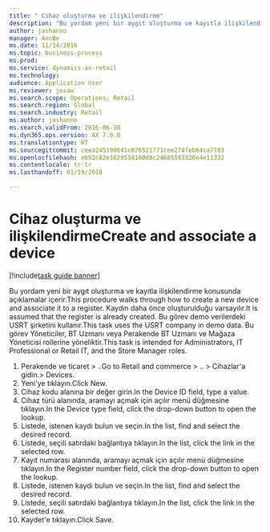 ```yaml
--- 
title: " Cihaz oluşturma ve ilişkilendirme"
description: "Bu yordam yeni bir aygıt oluşturma ve kayıtla ilişkilendirme konusunda açıklamalar içerir."
author: jashanno
manager: AnnBe
ms.date: 11/14/2016
ms.topic: business-process
ms.prod: 
ms.service: dynamics-ax-retail
ms.technology: 
audience: Application User
ms.reviewer: josaw
ms.search.scope: Operations, Retail
ms.search.region: Global
ms.search.industry: Retail
ms.author: jashanno
ms.search.validFrom: 2016-06-30
ms.dyn365.ops.version: AX 7.0.0
ms.translationtype: HT
ms.sourcegitcommit: ceea24519d641c676521771cee274feb64ca7783
ms.openlocfilehash: eb92c82e1629558180d8c24685583320e4e11332
ms.contentlocale: tr-tr
ms.lasthandoff: 01/19/2018

---
```

# <a name="create-and-associate-a-device"></a><span data-ttu-id="a83f1-103"> Cihaz oluşturma ve ilişkilendirme</span><span class="sxs-lookup"><span data-stu-id="a83f1-103">Create and associate a device</span></span>

[!include[task guide banner](../includes/task-guide-banner.md)]

<span data-ttu-id="a83f1-104">Bu yordam yeni bir aygıt oluşturma ve kayıtla ilişkilendirme konusunda açıklamalar içerir.</span><span class="sxs-lookup"><span data-stu-id="a83f1-104">This procedure walks through how to create a new device and associate it to a register.</span></span> <span data-ttu-id="a83f1-105">Kaydın daha önce oluşturulduğu varsayılır.</span><span class="sxs-lookup"><span data-stu-id="a83f1-105">It is assumed that the register is already created.</span></span>  <span data-ttu-id="a83f1-106">Bu görev demo verilerdeki USRT şirketini kullanır.</span><span class="sxs-lookup"><span data-stu-id="a83f1-106">This task uses the USRT company in demo data.</span></span> <span data-ttu-id="a83f1-107">Bu görev Yöneticiler, BT Uzmanı veya Perakende BT Uzmanı ve Mağaza Yöneticisi rollerine yöneliktir.</span><span class="sxs-lookup"><span data-stu-id="a83f1-107">This task is intended for Administrators, IT Professional or Retail IT, and the Store Manager roles.</span></span>

1. <span data-ttu-id="a83f1-108">Perakende ve ticaret > ..</span><span class="sxs-lookup"><span data-stu-id="a83f1-108">Go to Retail and commerce > ..</span></span> <span data-ttu-id="a83f1-109">> Cihazlar'a gidin.</span><span class="sxs-lookup"><span data-stu-id="a83f1-109">> Devices.</span></span>
2. <span data-ttu-id="a83f1-110">Yeni'ye tıklayın.</span><span class="sxs-lookup"><span data-stu-id="a83f1-110">Click New.</span></span>
3. <span data-ttu-id="a83f1-111">Cihaz kodu alanına bir değer girin.</span><span class="sxs-lookup"><span data-stu-id="a83f1-111">In the Device ID field, type a value.</span></span>
4. <span data-ttu-id="a83f1-112">Cihaz türü alanında, aramayı açmak için açılır menü düğmesine tıklayın.</span><span class="sxs-lookup"><span data-stu-id="a83f1-112">In the Device type field, click the drop-down button to open the lookup.</span></span>
5. <span data-ttu-id="a83f1-113">Listede, istenen kaydı bulun ve seçin.</span><span class="sxs-lookup"><span data-stu-id="a83f1-113">In the list, find and select the desired record.</span></span>
6. <span data-ttu-id="a83f1-114">Listede, seçili satırdaki bağlantıya tıklayın.</span><span class="sxs-lookup"><span data-stu-id="a83f1-114">In the list, click the link in the selected row.</span></span>
7. <span data-ttu-id="a83f1-115">Kayıt numarası alanında, aramayı açmak için açılır menü düğmesine tıklayın.</span><span class="sxs-lookup"><span data-stu-id="a83f1-115">In the Register number field, click the drop-down button to open the lookup.</span></span>
8. <span data-ttu-id="a83f1-116">Listede, istenen kaydı bulun ve seçin.</span><span class="sxs-lookup"><span data-stu-id="a83f1-116">In the list, find and select the desired record.</span></span>
9. <span data-ttu-id="a83f1-117">Listede, seçili satırdaki bağlantıya tıklayın.</span><span class="sxs-lookup"><span data-stu-id="a83f1-117">In the list, click the link in the selected row.</span></span>
10. <span data-ttu-id="a83f1-118">Kaydet'e tıklayın.</span><span class="sxs-lookup"><span data-stu-id="a83f1-118">Click Save.</span></span>


